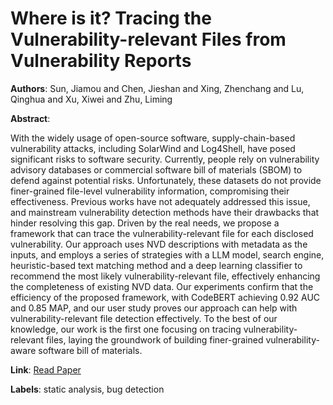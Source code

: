 # Where is it? Tracing the Vulnerability-relevant Files from Vulnerability Reports

**Authors**: Sun, Jiamou and Chen, Jieshan and Xing, Zhenchang and Lu, Qinghua and Xu, Xiwei and Zhu, Liming

**Abstract**:

With the widely usage of open-source software, supply-chain-based vulnerability attacks, including SolarWind and Log4Shell, have posed significant risks to software security. Currently, people rely on vulnerability advisory databases or commercial software bill of materials (SBOM) to defend against potential risks. Unfortunately, these datasets do not provide finer-grained file-level vulnerability information, compromising their effectiveness. Previous works have not adequately addressed this issue, and mainstream vulnerability detection methods have their drawbacks that hinder resolving this gap. Driven by the real needs, we propose a framework that can trace the vulnerability-relevant file for each disclosed vulnerability. Our approach uses NVD descriptions with metadata as the inputs, and employs a series of strategies with a LLM model, search engine, heuristic-based text matching method and a deep learning classifier to recommend the most likely vulnerability-relevant file, effectively enhancing the completeness of existing NVD data. Our experiments confirm that the efficiency of the proposed framework, with CodeBERT achieving 0.92 AUC and 0.85 MAP, and our user study proves our approach can help with vulnerability-relevant file detection effectively. To the best of our knowledge, our work is the first one focusing on tracing vulnerability-relevant files, laying the groundwork of building finer-grained vulnerability-aware software bill of materials.

**Link**: [Read Paper](https://doi.org/10.1145/3597503.3639202)

**Labels**: static analysis, bug detection
